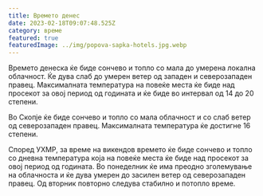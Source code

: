 ```yaml
---
title: Времето денес
date: 2023-02-18T09:07:48.525Z
category: време
featured: true
featuredImage: ../img/popova-sapka-hotels.jpg.webp
---
```


<!--StartFragment-->

Времето денеска ќе биде сончево и топло со мала до умерена локална облачност. Ќе дува слаб до умерен ветер од западен и северозападен правец. Максималната температура на повеќе места ќе биде над просекот за овој период од годината и ќе биде во интервал од 14 до 20 степени.

Во Скопје ќе биде сончево и топло со мала облачност и со слаб ветер од северозападен правец. Максималната температура ќе достигне 16 степени.

Според УХМР, за време на викендов времето ќе биде сончево и топло со дневна температура која на повеќе места ќе биде над просекот за овој период од годината. Во понеделник ќе има преодно зголемување на облачноста и ќе дува умерен до засилен ветер од северозападен правец. Од вторник повторно следува стабилно и потопло време.

<!--EndFragment-->
